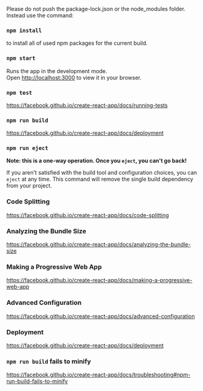 Please do not push the package-lock.json or the node_modules folder.
Instead use the command:

### `npm install`

to install all of used npm packages for the current build.


### `npm start`

Runs the app in the development mode.\
Open [http://localhost:3000](http://localhost:3000) to view it in your browser.

### `npm test`
https://facebook.github.io/create-react-app/docs/running-tests

### `npm run build`
https://facebook.github.io/create-react-app/docs/deployment

### `npm run eject`

**Note: this is a one-way operation. Once you `eject`, you can't go back!**

If you aren't satisfied with the build tool and configuration choices, you can `eject` at any time. This command will remove the single build dependency from your project.

### Code Splitting
https://facebook.github.io/create-react-app/docs/code-splitting

### Analyzing the Bundle Size
https://facebook.github.io/create-react-app/docs/analyzing-the-bundle-size

### Making a Progressive Web App
https://facebook.github.io/create-react-app/docs/making-a-progressive-web-app

### Advanced Configuration
https://facebook.github.io/create-react-app/docs/advanced-configuration

### Deployment
https://facebook.github.io/create-react-app/docs/deployment

### `npm run build` fails to minify
https://facebook.github.io/create-react-app/docs/troubleshooting#npm-run-build-fails-to-minify
